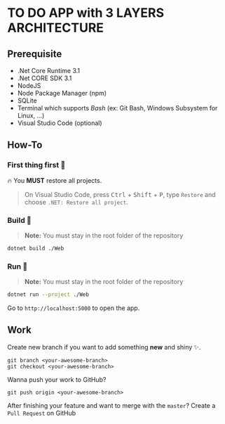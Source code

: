 # TO DO APP with 3 LAYERS ARCHITECTURE

## Prerequisite

- .Net Core Runtime 3.1
- .Net CORE SDK 3.1
- NodeJS
- Node Package Manager (npm)
- SQLite
- Terminal which supports _Bash_ (ex: Git Bash, Windows Subsystem for Linux, ...)
- Visual Studio Code (optional)

## How-To

### First thing first :mega:

:fire: You **MUST** restore all projects.

> On Visual Studio Code, press <kbd>Ctrl</kbd> + <kbd>Shift</kbd> + <kbd>P</kbd>, type `Restore` and choose `.NET: Restore all project`.

### Build :hammer:

> **Note:** You must stay in the root folder of the repository

```bash
dotnet build ./Web
```

### Run :car:

> **Note:** You must stay in the root folder of the repository

```bash
dotnet run --project ./Web
```

Go to `http://localhost:5000` to open the app.

## Work

Create new branch if you want to add something **new** and shiny :sparkles:.

```
git branch <your-awesome-branch>
git checkout <your-awesome-branch>
```

Wanna push your work to GitHub?

```
git push origin <your-awesome-branch>
```

After finishing your feature and want to merge with the `master`? Create a `Pull Request` on GitHub
